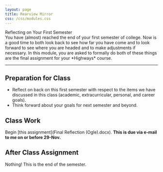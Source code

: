 ```yaml
---
layout: page
title: Rearview Mirror
css: /css/modules.css
---
```


<div class="panel-group">
  <div class="panel panel-primary">
    <div class="panel-heading">Reflecting on Your First Semester</div>
    <div class="panel-body">You have (almost) reached the end of your first semester of college. Now is a good time to both look back to see how far you have come and to look forward to see where you are headed and to make adjustments if necessary. In this module, you are asked to formally do both of these things are the final assignment for your *Highways* course.
    </div>
  </div>
</div>

----

## Preparation for Class

* Reflect on back on this first semester with respect to the items we have discussed in this class (academic, extracurricular, personal, and career goals).
* Think forward about your goals for next semester and beyond.

## Class Work
Begin [this assignment](Final Reflection (Ogle).docx). **This is due via e-mail to me on or before 29-Nov.**

## After Class Assignment
Nothing! This is the end of the semester.
